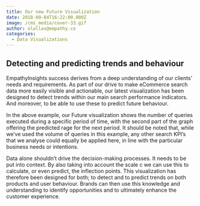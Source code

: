 ```yaml
---
title: Our new Future Visualization
date: 2018-09-04T16:22:00.000Z
image: /cms_media/cover-33.gif
author: olallas@empathy.co
categories:
  - Data Visualizations
---
```

## Detecting and predicting trends and behaviour

EmpathyInsights success derives from a deep understanding of our clients’ needs and requirements. As part of our drive to make eCommerce search data more easily visible and actionable, our latest visualization has been designed to detect trends within our main search performance indicators. And moreover, to be able to use these to predict future behaviour.

In the above example, our Future visualization shows the number of queries executed during a specific period of time, with the second part of the graph offering the predicted rage for the next period. It should be noted that, while we’ve used the volume of queries in this example, any other search KPI’s that we analyse could equally be applied here, in line with the particular business needs or intentions.

Data alone shouldn’t drive the decision-making processes. It needs to be put into context. By also taking into account the scale c we can use this to calculate, or even predict, the inflection points. This visualization has therefore been designed for both; to detect and to predict trends on both products and user behaviour. Brands can then use this knowledge and understanding to identify opportunities and to ultimately enhance the customer experience.